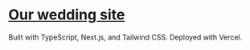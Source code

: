 # [Our wedding site](https://chhengwoon.now.sh/)

Built with TypeScript, Next.js, and Tailwind CSS. Deployed with Vercel.
